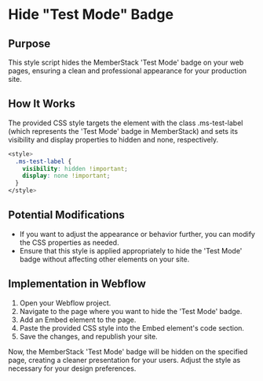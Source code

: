 # Hide "Test Mode" Badge

## Purpose
This style script hides the MemberStack 'Test Mode' badge on your web pages, ensuring a clean and professional appearance for your production site.

## How It Works
The provided CSS style targets the element with the class .ms-test-label (which represents the 'Test Mode' badge in MemberStack) and sets its visibility and display properties to hidden and none, respectively.

```css
<style>
  .ms-test-label {
    visibility: hidden !important;
    display: none !important;
  }
</style>
```

## Potential Modifications
- If you want to adjust the appearance or behavior further, you can modify the CSS properties as needed.
- Ensure that this style is applied appropriately to hide the 'Test Mode' badge without affecting other elements on your site.

## Implementation in Webflow

1. Open your Webflow project.
2. Navigate to the page where you want to hide the 'Test Mode' badge.
3. Add an Embed element to the page.
4. Paste the provided CSS style into the Embed element's code section.
5. Save the changes, and republish your site.

Now, the MemberStack 'Test Mode' badge will be hidden on the specified page, creating a cleaner presentation for your users. Adjust the style as necessary for your design preferences.
